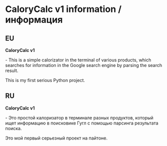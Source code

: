 # CaloryCalc v1 information / информация



## EU

<p><b>CaloryCalc v1</b></p> - This is a simple calorizator in the terminal of various products, which searches for information in the Google search engine by parsing the search result.

This is my first serious Python project.




## RU

<p><b>CaloryCalc v1</b></p> - Это простой калоризатор в терминале разных продуктов, который ищет информацию в поисковике Гугл с помощью парсинга результата поиска.

Это мой первый серьезный проект на пайтоне.
